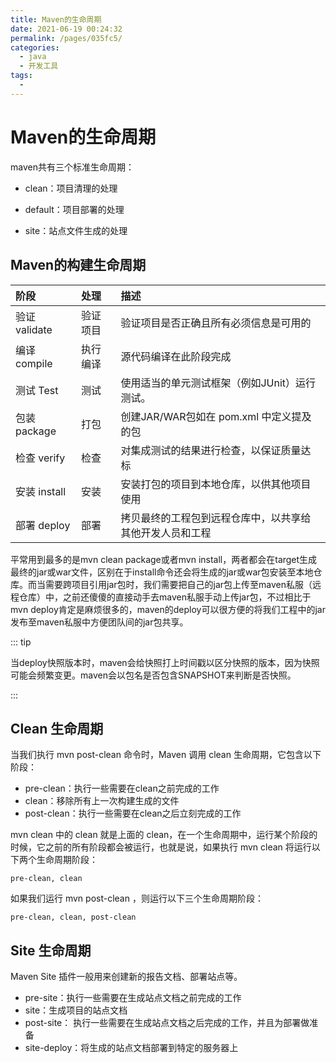 ```yaml
---
title: Maven的生命周期
date: 2021-06-19 00:24:32
permalink: /pages/035fc5/
categories: 
  - java
  - 开发工具
tags: 
  - 
---
```

# Maven的生命周期

maven共有三个标准生命周期：

- clean：项目清理的处理
- default：项目部署的处理

- site：站点文件生成的处理



## Maven的构建生命周期

| 阶段          | 处理     | 描述                                                     |
| :------------ | :------- | :------------------------------------------------------- |
| 验证 validate | 验证项目 | 验证项目是否正确且所有必须信息是可用的                   |
| 编译 compile  | 执行编译 | 源代码编译在此阶段完成                                   |
| 测试 Test     | 测试     | 使用适当的单元测试框架（例如JUnit）运行测试。            |
| 包装 package  | 打包     | 创建JAR/WAR包如在 pom.xml 中定义提及的包                 |
| 检查 verify   | 检查     | 对集成测试的结果进行检查，以保证质量达标                 |
| 安装 install  | 安装     | 安装打包的项目到本地仓库，以供其他项目使用               |
| 部署 deploy   | 部署     | 拷贝最终的工程包到远程仓库中，以共享给其他开发人员和工程 |



平常用到最多的是mvn clean package或者mvn install，两者都会在target生成最终的jar或war文件，区别在于install命令还会将生成的jar或war包安装至本地仓库。而当需要跨项目引用jar包时，我们需要把自己的jar包上传至maven私服（远程仓库）中，之前还傻傻的直接动手去maven私服手动上传jar包，不过相比于mvn deploy肯定是麻烦很多的，maven的deploy可以很方便的将我们工程中的jar发布至maven私服中方便团队间的jar包共享。



::: tip

当deploy快照版本时，maven会给快照打上时间戳以区分快照的版本，因为快照可能会频繁变更。maven会以包名是否包含SNAPSHOT来判断是否快照。

:::





## Clean 生命周期

当我们执行 mvn post-clean 命令时，Maven 调用 clean 生命周期，它包含以下阶段：

- pre-clean：执行一些需要在clean之前完成的工作
- clean：移除所有上一次构建生成的文件
- post-clean：执行一些需要在clean之后立刻完成的工作

mvn clean 中的 clean 就是上面的 clean，在一个生命周期中，运行某个阶段的时候，它之前的所有阶段都会被运行，也就是说，如果执行 mvn clean 将运行以下两个生命周期阶段：

```
pre-clean, clean
```

如果我们运行 mvn post-clean ，则运行以下三个生命周期阶段：

```
pre-clean, clean, post-clean
```





## Site 生命周期

Maven Site 插件一般用来创建新的报告文档、部署站点等。

- pre-site：执行一些需要在生成站点文档之前完成的工作
- site：生成项目的站点文档
- post-site： 执行一些需要在生成站点文档之后完成的工作，并且为部署做准备
- site-deploy：将生成的站点文档部署到特定的服务器上

